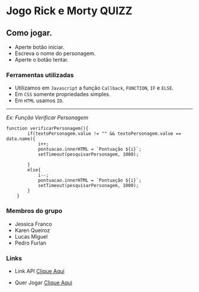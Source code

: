 # Jogo Rick e Morty QUIZZ

## Como jogar.

- Aperte botão iniciar.
- Escreva o nome do personagem.
- Aperte o botão tentar.

### Ferramentas utilizadas

- Utilizamos em `Javascript` a função `Callback`, `FUNCTION`, `IF` e `ELSE`.
- Em `CSS` somente propriedades simples.
- Em `HTML` usamos `ID`.
---
*Ex: Função Verificar Personagem*
~~~
function verificarPersonagem(){
        if(textoPersonagem.value != "" && textoPersonagem.value == data.name){
            i++;
            pontuacao.innerHTML = `Pontuação ${i}`;
            setTimeout(pesquisarPersonagem, 1000);
            
        }
        else{
            i--;
            pontuacao.innerHTML = `Pontuação ${i}`;
            setTimeout(pesquisarPersonagem, 1000);
        }
    }
~~~ 

### Membros do grupo

- Jessica Franco
- Karen Queiroz
- Lucas Miguel
- Pedro Furlan

### Links

- Link API [Clique Aqui](https://rickandmortyapi.com/api/)

- Quer Jogar [Clique Aqui](https://lucasbarletta.github.io/Atividade-RickAndMorty/)
